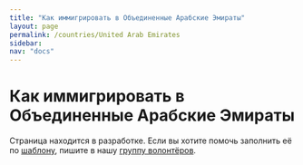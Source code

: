 ```yaml
---
title: "Как иммигрировать в Объединенные Арабские Эмираты"
layout: page
permalink: /countries/United Arab Emirates
sidebar:
nav: "docs"
---
```


# Как иммигрировать в Объединенные Арабские Эмираты

Страница находится в разработке. Если вы хотите помочь заполнить её по [шаблону](/template), пишите в нашу [группу волонтёров](https://t.me/+FHi3FnJaoWJkMDAx).
